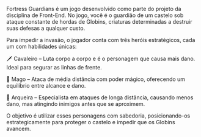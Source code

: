 Fortress Guardians é um jogo desenvolvido como parte do projeto da disciplina de Front-End. No jogo, você é o guardião de um castelo sob ataque constante de hordas de Globins, criaturas determinadas a destruir suas defesas a qualquer custo.

Para impedir a invasão, o jogador conta com três heróis estratégicos, cada um com habilidades únicas:

🗡️ Cavaleiro – Luta corpo a corpo e é o personagem que causa mais dano. Ideal para segurar as linhas de frente.

🔮 Mago – Ataca de média distância com poder mágico, oferecendo um equilíbrio entre alcance e dano.

🏹 Arqueira – Especialista em ataques de longa distância, causando menos dano, mas atingindo inimigos antes que se aproximem.

O objetivo é utilizar esses personagens com sabedoria, posicionando-os estrategicamente para proteger o castelo e impedir que os Globins avancem.
